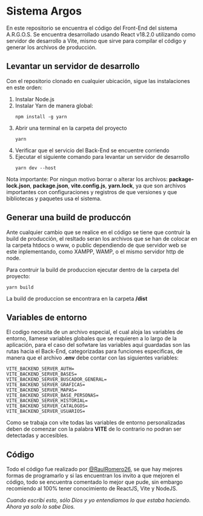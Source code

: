 # Sistema Argos

En este repositorio se encuentra el código del Front-End del sistema A.R.G.O.S.
Se encuentra desarrollado usando React v18.2.0 utilizando como servidor de desarrollo a Vite, mismo que sirve para compilar el código y generar los archivos de producción.

##  Levantar un servidor de desarrollo

Con el repositorio clonado en cualquier ubicación, sigue las instalaciones en este orden:

1. Instalar Node.js
2. Instalar Yarn de manera global: 
    ```shell
    npm install -g yarn
    ```
3. Abrir una terminal en la carpeta del proyecto
    ```shell
    yarn    
    ```
4. Verificar que el servicio del Back-End se encuentre corriendo
5. Ejecutar el siguiente comando para levantar un servidor de desarrollo
    ```shell
    yarn dev --host
    ```
Nota importante: Por ningun motivo borrar o alterar los archivos:
**package-lock.json**,  **package.json**,  **vite.config.js**,
  **yarn.lock**, ya que son archivos importantes con configuraciones y registros de que versiones y que bibliotecas y paquetes usa el sistema.

## Generar una build de produccón

Ante cualquier cambio que se realice en el código se tiene que contruir la build de producción, el resltado seran los archivos que se han de colocar en la carpeta htdocs o www, o public dependiendo de que servidor web se este inplementando, como XAMPP, WAMP, o el mismo servidor http de node.

Para contruir la build de produccion ejecutar dentro de la carpeta del proyecto: 
```shell
yarn build
```
La build de produccion se encontrara en la carpeta **/dist**

## Variables de entorno

El codigo necesita de un archivo especial, el cual aloja las variables de entorno, llamese variables globales que se requieren a lo largo de la aplicación, para el caso del sofwtare las variables aqui guardadas son las rutas hacia el Back-End, categorizadas para funciones especificas, de manera que el archivo **.env** debe contar con las siguientes variables: 
```
VITE_BACKEND_SERVER_AUTH=
VITE_BACKEND_SERVER_BASES=
VITE_BACKEND_SERVER_BUSCADOR_GENERAL=
VITE_BACKEND_SERVER_GRAFICAS=
VITE_BACKEND_SERVER_MAPAS=
VITE_BACKEND_SERVER_BASE_PERSONAS=
VITE_BACKEND_SERVER_HISTORIAL=
VITE_BACKEND_SERVER_CATALOGOS=
VITE_BACKEND_SERVER_USUARIOS=
```
Como se trabaja con vite todas las variables de entorno personalizadas deben de comenzar con  la palabra **VITE** de lo contrario no podran ser detectadas y accesibles.

## Código

Todo el código fue realizado por [@RaulRomero26](https://github.com/RaulRomero26), se que hay mejores formas de programarlo y si las encuentran los invito a que mejoren el código, todo se encuentra comentado lo mejor que pude, sin embargo recomiendo al 100% tener conocimiento de ReactJS, Vite y NodeJS.

*Cuando escribí esto, sólo Dios y yo entendíamos lo que estaba haciendo.*
*Ahora ya solo lo sabe Dios.*